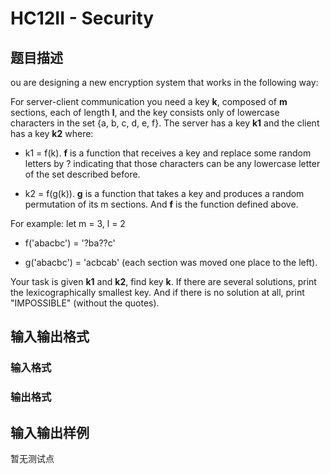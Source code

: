 # HC12II - Security

## 题目描述

ou are designing a new encryption system that works in the following way:

For server-client communication you need a key **k**, composed of **m** sections, each of length **l**, and the key consists only of lowercase characters in the set {a, b, c, d, e, f}. The server has a key **k1** and the client has a key **k2** where:

- k1 = f(k). **f** is a function that receives a key and replace some random letters by ? indicating that those characters can be any lowercase letter of the set described before.

- k2 = f(g(k)). **g** is a function that takes a key and produces a random permutation of its m sections. And **f** is the function defined above.

For example: let m = 3, l = 2

- f('abacbc') = '?ba??c'

- g('abacbc') = 'acbcab' (each section was moved one place to the left).

Your task is given **k1** and **k2**, find key **k**. If there are several solutions, print the lexicographically smallest key. And if there is no solution at all, print "IMPOSSIBLE" (without the quotes).

## 输入输出格式

### 输入格式

### 输出格式

## 输入输出样例

暂无测试点

